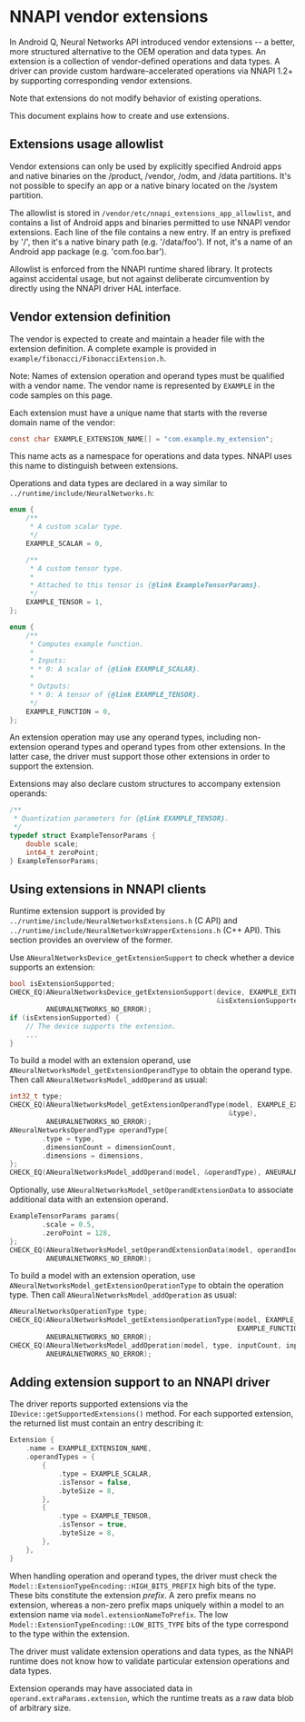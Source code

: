 # NNAPI vendor extensions

In Android Q, Neural Networks API introduced vendor extensions -- a better,
more structured alternative to the OEM operation and data types.
An extension is a collection of vendor-defined operations and data types.
A driver can provide custom hardware-accelerated operations via NNAPI 1.2+
by supporting corresponding vendor extensions.

Note that extensions do not modify behavior of existing operations.

This document explains how to create and use extensions.

## Extensions usage allowlist

Vendor extensions can only be used by explicitly specified Android apps and
native binaries on the /product, /vendor, /odm, and /data partitions. It's not possible to
specify an app or a native binary located on the /system partition.

The allowlist is stored in `/vendor/etc/nnapi_extensions_app_allowlist`, and contains
a list of Android apps and binaries permitted to use NNAPI vendor extensions.
Each line of the file contains a new entry. If an entry is prefixed by '/',
then it's a native binary path (e.g. '/data/foo'). If not, it's a name of an Android
app package (e.g. 'com.foo.bar').

Allowlist is enforced from the NNAPI runtime shared library. It protects
against accidental usage, but not against deliberate circumvention by directly
using the NNAPI driver HAL interface.

## Vendor extension definition

The vendor is expected to create and maintain a header file with the
extension definition. A complete example is provided in
`example/fibonacci/FibonacciExtension.h`.

Note: Names of extension operation and operand types must be qualified with a
vendor name. The vendor name is represented by `EXAMPLE` in the code samples on
this page.

Each extension must have a unique name that starts with the reverse domain name
of the vendor:
```c
const char EXAMPLE_EXTENSION_NAME[] = "com.example.my_extension";
```

This name acts as a namespace for operations and data types.
NNAPI uses this name to distinguish between extensions.

Operations and data types are declared in a way similar to
`../runtime/include/NeuralNetworks.h`:
```c
enum {
    /**
     * A custom scalar type.
     */
    EXAMPLE_SCALAR = 0,

    /**
     * A custom tensor type.
     *
     * Attached to this tensor is {@link ExampleTensorParams}.
     */
    EXAMPLE_TENSOR = 1,
};

enum {
    /**
     * Computes example function.
     *
     * Inputs:
     * * 0: A scalar of {@link EXAMPLE_SCALAR}.
     *
     * Outputs:
     * * 0: A tensor of {@link EXAMPLE_TENSOR}.
     */
    EXAMPLE_FUNCTION = 0,
};
```

An extension operation may use any operand types, including non-extension
operand types and operand types from other extensions. In the latter case,
the driver must support those other extensions in order to support the
extension.

Extensions may also declare custom structures to accompany extension operands:
```c
/**
 * Quantization parameters for {@link EXAMPLE_TENSOR}.
 */
typedef struct ExampleTensorParams {
    double scale;
    int64_t zeroPoint;
} ExampleTensorParams;
```

## Using extensions in NNAPI clients

Runtime extension support is provided by
`../runtime/include/NeuralNetworksExtensions.h` (C API) and
`../runtime/include/NeuralNetworksWrapperExtensions.h` (C++ API).
This section provides an overview of the former.

Use `ANeuralNetworksDevice_getExtensionSupport` to check whether a device
supports an extension:
```c
bool isExtensionSupported;
CHECK_EQ(ANeuralNetworksDevice_getExtensionSupport(device, EXAMPLE_EXTENSION_NAME,
                                                   &isExtensionSupported),
         ANEURALNETWORKS_NO_ERROR);
if (isExtensionSupported) {
    // The device supports the extension.
    ...
}
```

To build a model with an extension operand, use
`ANeuralNetworksModel_getExtensionOperandType` to obtain the operand type.
Then call `ANeuralNetworksModel_addOperand` as usual:
```c
int32_t type;
CHECK_EQ(ANeuralNetworksModel_getExtensionOperandType(model, EXAMPLE_EXTENSION_NAME, EXAMPLE_TENSOR,
                                                      &type),
         ANEURALNETWORKS_NO_ERROR);
ANeuralNetworksOperandType operandType{
        .type = type,
        .dimensionCount = dimensionCount,
        .dimensions = dimensions,
};
CHECK_EQ(ANeuralNetworksModel_addOperand(model, &operandType), ANEURALNETWORKS_NO_ERROR);
```

Optionally, use `ANeuralNetworksModel_setOperandExtensionData` to
associate additional data with an extension operand.
```c
ExampleTensorParams params{
        .scale = 0.5,
        .zeroPoint = 128,
};
CHECK_EQ(ANeuralNetworksModel_setOperandExtensionData(model, operandIndex, &params, sizeof(params)),
         ANEURALNETWORKS_NO_ERROR);
```

To build a model with an extension operation, use
`ANeuralNetworksModel_getExtensionOperationType` to obtain the operation type.
Then call `ANeuralNetworksModel_addOperation` as usual:
```c
ANeuralNetworksOperationType type;
CHECK_EQ(ANeuralNetworksModel_getExtensionOperationType(model, EXAMPLE_EXTENSION_NAME,
                                                        EXAMPLE_FUNCTION, &type),
         ANEURALNETWORKS_NO_ERROR);
CHECK_EQ(ANeuralNetworksModel_addOperation(model, type, inputCount, inputs, outputCount, outputs),
         ANEURALNETWORKS_NO_ERROR);
```

## Adding extension support to an NNAPI driver

The driver reports supported extensions via the
`IDevice::getSupportedExtensions()` method.
For each supported extension, the returned list must contain an entry
describing it:
```c++
Extension {
    .name = EXAMPLE_EXTENSION_NAME,
    .operandTypes = {
        {
            .type = EXAMPLE_SCALAR,
            .isTensor = false,
            .byteSize = 8,
        },
        {
            .type = EXAMPLE_TENSOR,
            .isTensor = true,
            .byteSize = 8,
        },
    },
}
```

When handling operation and operand types, the driver must check the
`Model::ExtensionTypeEncoding::HIGH_BITS_PREFIX` high bits of the type.
These bits constitute the extension _prefix_. A zero prefix means no extension,
whereas a non-zero prefix maps uniquely within a model to an extension name via
`model.extensionNameToPrefix`.
The low `Model::ExtensionTypeEncoding::LOW_BITS_TYPE` bits of the type
correspond to the type within the extension.

The driver must validate extension operations and data types, as the NNAPI
runtime does not know how to validate particular extension operations and data
types.

Extension operands may have associated data in `operand.extraParams.extension`,
which the runtime treats as a raw data blob of arbitrary size.
